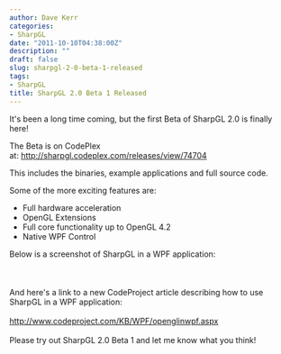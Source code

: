 ```yaml
---
author: Dave Kerr
categories:
- SharpGL
date: "2011-10-10T04:38:00Z"
description: ""
draft: false
slug: sharpgl-2-0-beta-1-released
tags:
- SharpGL
title: SharpGL 2.0 Beta 1 Released
---
```



<p>It's been a long time coming, but the first Beta of SharpGL 2.0 is finally here!</p>
<p>The Beta is on CodePlex at:&nbsp;<a href="http://sharpgl.codeplex.com/releases/view/74704">http://sharpgl.codeplex.com/releases/view/74704</a></p>
<p>This includes the binaries, example applications and full source code.</p>
<p>Some of the more exciting features are:</p>
<ul>
<li>Full hardware acceleration</li>
<li>OpenGL Extensions</li>
<li>Full core functionality up to OpenGL 4.2</li>
<li>Native WPF Control</li>
</ul>
<div>Below is a screenshot of SharpGL in a WPF application:</div>
<div>&nbsp;</div>
<div>&nbsp;<img style="border-style: initial; border-color: initial;" src="/wp-content/uploads/2012/imported/MainWindow-Final.png" alt="" /></div>
<div>&nbsp;</div>
<div>And here's a link to a new CodeProject article describing how to use SharpGL in a WPF application:</div>
<div>&nbsp;</div>
<div><a href="http://www.codeproject.com/KB/WPF/openglinwpf.aspx">http://www.codeproject.com/KB/WPF/openglinwpf.aspx</a></div>
<div>&nbsp;</div>
<div>Please try out SharpGL 2.0 Beta 1 and let me know what you think!</div>

